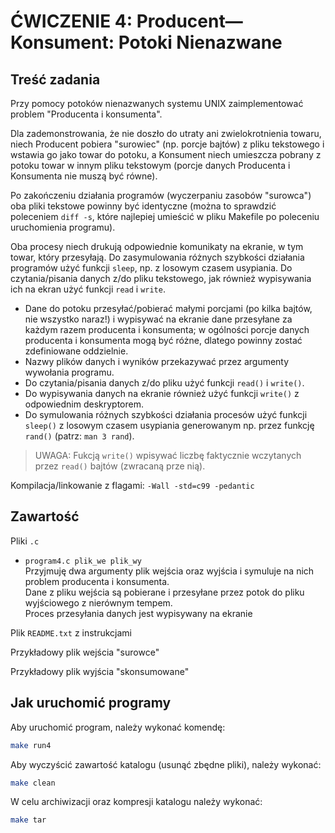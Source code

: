 # ĆWICZENIE 4: Producent—Konsument: Potoki Nienazwane

## Treść zadania

Przy pomocy potoków nienazwanych systemu UNIX zaimplementować problem "Producenta i konsumenta".

Dla zademonstrowania, że nie doszło do utraty ani zwielokrotnienia towaru, niech Producent pobiera "surowiec" (np. porcje bajtów) z pliku tekstowego i wstawia go jako towar do potoku, a Konsument niech umieszcza pobrany z potoku towar w innym pliku tekstowym (porcje danych Producenta i Konsumenta nie muszą być równe).

Po zakończeniu działania programów (wyczerpaniu zasobów "surowca") oba pliki tekstowe powinny być identyczne (można to sprawdzić poleceniem `diff -s`, które najlepiej umieścić w pliku Makefile po poleceniu uruchomienia programu).

Oba procesy niech drukują odpowiednie komunikaty na ekranie, w tym towar, który przesyłają. Do zasymulowania różnych szybkości działania programów użyć funkcji `sleep`, np. z losowym czasem usypiania. Do czytania/pisania danych z/do pliku tekstowego, jak również wypisywania ich na ekran użyć funkcji `read` i `write`.

- Dane do potoku przesyłać/pobierać małymi porcjami (po kilka bajtów, nie wszystko naraz!) i wypisywać na ekranie dane przesyłane za każdym razem producenta i konsumenta; w ogólności porcje danych producenta i konsumenta mogą być różne, dlatego powinny zostać zdefiniowane oddzielnie.
- Nazwy plików danych i wyników przekazywać przez argumenty wywołania programu.
- Do czytania/pisania danych z/do pliku użyć funkcji `read()` i `write()`.
- Do wypisywania danych na ekranie również użyć funkcji `write()` z odpowiednim deskryptorem.
- Do symulowania różnych szybkości działania procesów użyć funkcji `sleep()` z losowym czasem usypiania generowanym np. przez funkcję `rand()` (patrz: `man 3 rand`).

> UWAGA: Fukcją `write()` wpisywać liczbę faktycznie wczytanych przez `read()` bajtów (zwracaną prze nią).

Kompilacja/linkowanie z flagami: `-Wall -std=c99 -pedantic`

## Zawartość

Pliki `.c`

- `program4.c plik_we plik_wy`  
Przyjmuję dwa argumenty plik wejścia oraz wyjścia i symuluje na nich problem producenta i konsumenta.  
Dane z pliku wejścia są pobierane i przesyłane przez potok do pliku wyjściowego z nierównym tempem.  
Proces przesyłania danych jest wypisywany na ekranie

Plik `README.txt` z instrukcjami

Przykładowy plik wejścia "surowce"

Przykładowy plik wyjścia "skonsumowane"

## Jak uruchomić programy

Aby uruchomić program, należy wykonać komendę:

```bash
make run4
```

Aby wyczyścić zawartość katalogu (usunąć zbędne pliki), należy wykonać:

```bash
make clean
```

W celu archiwizacji oraz kompresji katalogu należy wykonać:

```bash
make tar
```

